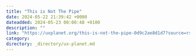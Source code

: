 ```yaml
---
title: "This is Not The Pipe"
date: 2024-05-22 21:39:42 +0000
dateadded: 2024-05-23 00:00:48 +0100
description: ""
link: "https://uxplanet.org/this-is-not-the-pipe-0d9c2ae8d1d7?source=rss----819cc2aaeee0---4"
category:
directory: _directory/ux-planet.md
---
```

